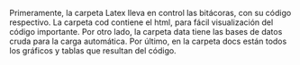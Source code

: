 Primeramente, la carpeta Latex lleva en control las bitácoras, con su código respectivo.
La carpeta cod contiene el html, para fácil visualización del código importante. 
Por otro lado, la carpeta data tiene las bases de datos cruda para la carga automática.
Por último, en la carpeta docs están todos los gráficos y tablas que resultan del código. 
